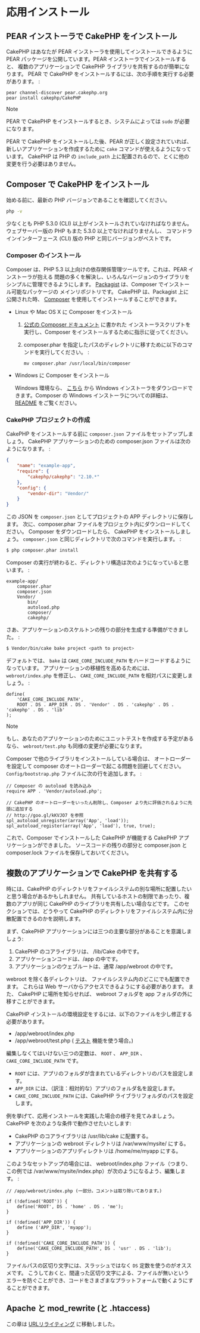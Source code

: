 # 応用インストール

## PEAR インストーラで CakePHP をインストール

CakePHP はあなたが PEAR インストーラを使用してインストールできるように
PEAR パッケージを公開しています。PEAR インストーラでインストールすると、
複数のアプリケーションで CakePHP ライブラリを共有するのが簡単になります。
PEAR で CakePHP をインストールするには、次の手順を実行する必要があります。 :

    pear channel-discover pear.cakephp.org
    pear install cakephp/CakePHP

> [!NOTE]
> PEAR で CakePHP をインストールするとき、システムによっては `sudo` が必要になります。

PEAR で CakePHP をインストールした後、PEAR が正しく設定されていれば、
新しいアプリケーションを作成するために `cake` コマンドが使えるようになっています。
CakePHP は PHP の `include_path` 上に配置されるので、とくに他の変更を行う必要はありません。

## Composer で CakePHP をインストール

始める前に、最新の PHP バージョンであることを確認してください。

``` bash
php -v
```

少なくとも PHP 5.3.0 (CLI) 以上がインストールされていなければなりません。
ウェブサーバー版の PHP もまた 5.3.0 以上でなければりませんし、
コマンドラインインターフェース (CLI) 版の PHP と同じバージョンがベストです。

### Composer のインストール

Composer は、PHP 5.3 以上向けの依存関係管理ツールです。これは、PEAR インストーラが抱える
問題の多くを解決し、いろんなバージョンのライブラリをシンプルに管理できるようにします。
[Packagist](https://packagist.org/) は、Composer でインストール可能なパッケージの
メインリポジトリです。 CakePHP は、Packagist 上に公開された時、
[Composer](https://getcomposer.org) を使用してインストールすることができます。

- Linux や Mac OS X に Composer をインストール

  1.  [公式の Composer ドキュメント](https://getcomposer.org/download/) に書かれた
      インストーラスクリプトを実行し、Composer をインストールするために指示に従ってください。

  2.  composer.phar を指定したパスのディレクトリに移すために以下のコマンドを実行してください。 :

          mv composer.phar /usr/local/bin/composer

- Windows に Composer をインストール

  Windows 環境なら、 [こちら](https://github.com/composer/windows-setup/releases/) から
  Windows インストーラをダウンロードできます。Composer の Windows インストーラについての詳細は、
  [README](https://github.com/composer/windows-setup) をご覧ください。

### CakePHP プロジェクトの作成

CakePHP をインストールする前に `composer.json` ファイルをセットアップしましょう。
CakePHP アプリケーションのための composer.json ファイルは次のようになります。 :

``` json
{
    "name": "example-app",
    "require": {
        "cakephp/cakephp": "2.10.*"
    },
    "config": {
        "vendor-dir": "Vendor/"
    }
}
```

この JSON を `composer.json` としてプロジェクトの APP ディレクトリに保存します。
次に、composer.phar ファイルをプロジェクト内にダウンロードしてください。
Composer をダウンロードしたら、 CakePHP をインストールしましょう。
`composer.json` と同じディレクトリで次のコマンドを実行します。 :

``` bash
$ php composer.phar install
```

Composer の実行が終わると、ディレクトリ構造は次のようになっていると思います。 :

    example-app/
        composer.phar
        composer.json
        Vendor/
            bin/
            autoload.php
            composer/
            cakephp/

さあ、アプリケーションのスケルトンの残りの部分を生成する準備ができました。 :

``` bash
$ Vendor/bin/cake bake project <path to project>
```

デフォルトでは、 `bake` は `CAKE_CORE_INCLUDE_PATH` をハードコードするようになっています。
アプリケーションの移植性を高めるためには、 `webroot/index.php` を修正し、
`CAKE_CORE_INCLUDE_PATH` を相対パスに変更しましょう。 :

    define(
        'CAKE_CORE_INCLUDE_PATH',
        ROOT . DS . APP_DIR . DS . 'Vendor' . DS . 'cakephp' . DS . 'cakephp' . DS . 'lib'
    );

> [!NOTE]
> もし、あなたのアプリケーションのためにユニットテストを作成する予定があるなら、
> `webroot/test.php` も同様の変更が必要になります。

Composer で他のライブラリをインストールしている場合は、
オートローダーを設定して composer のオートローダーで起こる問題を回避してください。
`Config/bootstrap.php` ファイルに次の行を追加します。 :

    // Composer の autoload を読み込み
    require APP . 'Vendor/autoload.php';

    // CakePHP のオートローダーをいったん削除し、Composer より先に評価されるように先頭に追加する
    // http://goo.gl/kKVJO7 を参照
    spl_autoload_unregister(array('App', 'load'));
    spl_autoload_register(array('App', 'load'), true, true);

これで、Composer でインストールした CakePHP が機能する CakePHP アプリケーションができました。
ソースコードの残りの部分と composer.json と composer.lock ファイルを保存しておいてください。

## 複数のアプリケーションで CakePHP を共有する

時には、CakePHP のディレクトリをファイルシステムの別な場所に配置したいと思う場合があるかもしれません。
共有しているホストの制限であったり、複数のアプリが同じ CakePHP のライブラリを共有したい場合などです。
このセクションでは、どうやって CakePHP のディレクトリをファイルシステム内に分散配置できるのかを説明します。

まず、CakePHP アプリケーションには三つの主要な部分があることを意識しましょう:

1.  CakePHP のコアライブラリは、 /lib/Cake の中です。
2.  アプリケーションコードは、/app の中です。
3.  アプリケーションのウェブルートは、通常 /app/webroot の中です。

webroot を除く各ディレクトリは、 ファイルシステム内のどこにでも配置できます。
これらは Web サーバからアクセスできるようにする必要があります。
また、 CakePHP に場所を知らせれば、 webroot フォルダを app フォルダの外に移すことができます。

CakePHP インストールの環境設定をするには、以下のファイルを少し修正する必要があります。

- /app/webroot/index.php
- /app/webroot/test.php ( [テスト](../development/testing) 機能を使う場合。)

編集しなくてはいけない三つの定数は、 `ROOT` 、 `APP_DIR` 、 `CAKE_CORE_INCLUDE_PATH` です。

- `ROOT` には、アプリのフォルダが含まれているディレクトリのパスを設定します。
- `APP_DIR` には、（訳注：相対的な）アプリのフォルダ名を設定します。
- `CAKE_CORE_INCLUDE_PATH` には、CakePHP ライブラリフォルダのパスを設定します。

例を挙げて、応用インストールを実践した場合の様子を見てみましょう。
CakePHP を次のような条件で動作させたいとします:

- CakePHP のコアライブラリは /usr/lib/cake に配置する。
- アプリケーションの webroot ディレクトリは /var/www/mysite/ にする。
- アプリケーションのアプリディレクトリは /home/me/myapp にする。

このようなセットアップの場合には、 webroot/index.php ファイル（つまり、この例では /var/www/mysite/index.php）が次のようになるよう、編集します。 :

    // /app/webroot/index.php (一部分。コメントは取り除いてあります。)

    if (!defined('ROOT')) {
        define('ROOT', DS . 'home' . DS . 'me');
    }

    if (!defined('APP_DIR')) {
        define ('APP_DIR', 'myapp');
    }

    if (!defined('CAKE_CORE_INCLUDE_PATH')) {
        define('CAKE_CORE_INCLUDE_PATH', DS . 'usr' . DS . 'lib');
    }

ファイルパスの区切り文字には、スラッシュではなく `DS` 定数を使うのがオススメです。
こうしておくと、間違った区切り文字による、ファイルが無いというエラーを防ぐことができ、コードをさまざまなプラットフォームで動くようにすることができます。

## Apache と mod_rewrite (と .htaccess)

この章は [URLリライティング](../installation/url-rewriting) に移動しました。
